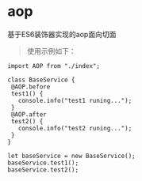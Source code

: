 # aop
基于ES6装饰器实现的aop面向切面

> 使用示例如下：

 ```
import AOP from "./index";

class BaseService {
  @AOP.before
  test1() {
    console.info("test1 runing...");
  }
  @AOP.after
  test2() {
    console.info("test2 runing...");
  }
}

let baseService = new BaseService();
baseService.test1();
baseService.test2();

 
 ```

